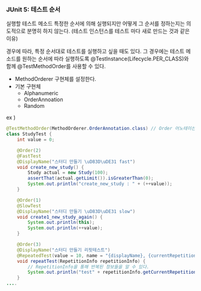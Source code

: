 ### JUnit 5: 테스트 순서
실행할 테스트 메소드 특정한 순서에 의해 실행되지만 어떻게 그 순서를 정하는지는 의도적으로 분명히 하지 않는다. (테스트 인스턴스를 테스트 마다 새로 만드는 것과 같은 이유)

경우에 따라, 특정 순서대로 테스트를 실행하고 싶을 때도 있다. 그 경우에는 테스트 메소드를 원하는 순서에 따라 실행하도록 @TestInstance(Lifecycle.PER_CLASS)와 함께 @TestMethodOrder를 사용할 수 있다.
 - MethodOrderer 구현체를 설정한다.
 - 기본 구현체
    - Alphanumeric
    - OrderAnnoation
    - Random

ex ) 
~~~java
@TestMethodOrder(MethodOrderer.OrderAnnotation.class) // Order 어노테이션으로 순서를 정함.
class StudyTest {
    int value = 0;

    @Order(2)
    @FastTest
    @DisplayName("스터디 만들기 \uD83D\uDE31 fast")
    void create_new_study() {
        Study actual = new Study(100);
        assertThat(actual.getLimit()).isGreaterThan(0);
        System.out.println("create_new_study : " + (++value));
    }

    @Order(1)
    @SlowTest
    @DisplayName("스터디 만들기 \uD83D\uDE31 slow")
    void create1_new_study_again() {
        System.out.println(this);
        System.out.println(++value);
    }

    @Order(3)
    @DisplayName("스터디 만들기 리핏테스트")
    @RepeatedTest(value = 10, name = "{displayName}, {currentRepetition} / {totalRepetitions}")
    void repeatTest(RepetitionInfo repetitionInfo) {
        // RepetitionInfo을 통해 반복된 정보들을 알 수 있다.
        System.out.println("test" + repetitionInfo.getCurrentRepetition() + " / " + repetitionInfo.getTotalRepetitions());
    }
....
~~~